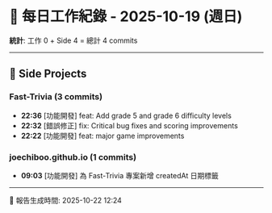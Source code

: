 # 📅 每日工作紀錄 - 2025-10-19 (週日)

**統計**: 工作 0 + Side 4 = 總計 4 commits

---

## 🎨 Side Projects

### Fast-Trivia (3 commits)

- **22:36** [功能開發] feat: Add grade 5 and grade 6 difficulty levels
- **22:32** [錯誤修正] fix: Critical bug fixes and scoring improvements
- **22:22** [功能開發] feat: major game improvements

### joechiboo.github.io (1 commits)

- **09:03** [功能開發] 為 Fast-Trivia 專案新增 createdAt 日期標籤

---

📅 報告生成時間: 2025-10-22 12:24
